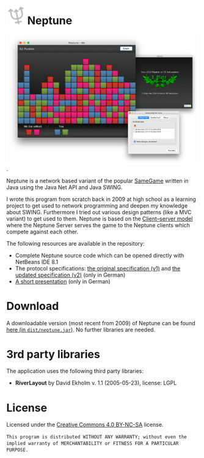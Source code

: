 # ![neptune program icon](/nc-logo.png?raw=true "neptune program icon") Neptune

[![Screenshot of the program](/screenshot.png?raw=true "Screenshot of neptune")](/screenshot.png?raw=true).

Neptune is a network based variant of the popular [SameGame](https://en.wikipedia.org/wiki/SameGame) written in Java using the Java Net API and Java SWING.

I wrote this program from scratch back in 2009 at high school as a learning project to get used to network programming and deepen my knowledge about SWING. Furthermore I tried out various design patterns (like a MVC variant) to get used to them. Neptune is based on the [Client–server model](https://en.wikipedia.org/wiki/Client%E2%80%93server_model) where the Neptune Server serves the game to the Neptune clients which compete against each other. 

The following resources are available in the repository:

 - Complete Neptune source code which can be opened directly with NetBeans IDE 8.1
 - The protocol specifications: [the original specification (v1)](/protocol_v1-[06-11-09].pdf?raw=true) and [the updated specification (v2)](/protocol_v2-[06-12-09].pdf?raw=true) (only in German)
 - [A short presentation](/neptune-1.5G.pdf?raw=true) (only in German)

# Download

A downloadable version (most recent from 2009) of Neptune can be found [here (in `dist/neptune.jar`)](/dist/neptune.jar?raw=true). No further libraries are needed.

# 3rd party libraries

The application uses the following third party libraries:

  - **RiverLayout** by David Ekholm v. 1.1 (2005-05-23), license: LGPL

# License

Licensed under the [Creative Commons 4.0 BY-NC-SA](https://creativecommons.org/licenses/by-nc-sa/4.0/) license.

`This program is distributed WITHOUT ANY WARRANTY; without even the implied warranty of MERCHANTABILITY or FITNESS FOR A PARTICULAR PURPOSE.`
